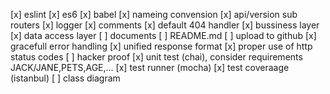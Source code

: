 [x] eslint
[x] es6
[x] babel
[x] nameing convension
[x] api/version sub routers
[x] logger
[x] comments
[x] default 404 handler
[x] bussiness layer
[x] data access layer
[ ] documents
[ ] README.md
[ ] upload to github
[x] gracefull error handling
[x] unified response format
[x] proper use of http status codes
[ ] hacker proof
[x] unit test (chai), consider requirements JACK/JANE,PETS,AGE,...
[x] test runner (mocha)
[x] test coveraage (istanbul)
[ ] class diagram